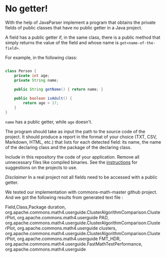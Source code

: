 # No getter!

With the help of JavaParser implement a program that obtains the private fields of public classes that have no public getter in a Java project. 

A field has a public getter if, in the same class, there is a public method that simply returns the value of the field and whose name is `get<name-of-the-field>`.

For example, in the following class:

```Java

class Person {
    private int age;
    private String name;
    
    public String getName() { return name; }

    public boolean isAdult() {
        return age > 17;
    }
}
```

`name` has a public getter, while `age` doesn't.

The program should take as input the path to the source code of the project. It should produce a report in the format of your choice (TXT, CSV, Markdown, HTML, etc.) that lists for each detected field: its name, the name of the declaring class and the package of the declaring class.

Include in this repository the code of your application. Remove all unnecessary files like compiled binaries. See the [instructions](../sujet.md) for suggestions on the projects to use.

*Disclaimer* In a real project not all fields need to be accessed with a public getter.

We tested our implementation with commons-math-master github project. And we got the following results from generated text file :

Field,Class,Package
duration, org.apache.commons.math4.userguide.ClusterAlgorithmComparison.ClusterPlot, org.apache.commons.math4.userguide
PAD, org.apache.commons.math4.userguide.ClusterAlgorithmComparison.ClusterPlot, org.apache.commons.math4.userguide
clusters, org.apache.commons.math4.userguide.ClusterAlgorithmComparison.ClusterPlot, org.apache.commons.math4.userguide
FMT_HDR, org.apache.commons.math4.userguide.FastMathTestPerformance, org.apache.commons.math4.userguide